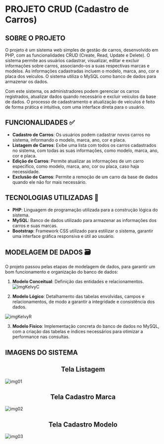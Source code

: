 # PROJETO CRUD (Cadastro de Carros)

## SOBRE O PROJETO
O projeto é um sistema web simples de gestão de carros, desenvolvido em PHP, com as funcionalidades CRUD (Create, Read, Update e Delete). O sistema permite aos usuários cadastrar, visualizar, editar e excluir informações sobre carros, associando-os a suas respectivas marcas e modelos. As informações cadastradas incluem o modelo, marca, ano, cor e placa dos veículos. O sistema utiliza o MySQL como banco de dados para armazenar os dados.

Com este sistema, os administradores podem gerenciar os carros registrados, atualizar dados quando necessário e excluir veículos da base de dados. O processo de cadastramento e atualização de veículos é feito de forma prática e intuitiva, com uma interface direta para o usuário.

## FUNCIONALIDADES ✅
- **Cadastro de Carros**: Os usuários podem cadastrar novos carros no sistema, informando o modelo, marca, ano, cor e placa. 
- **Listagem de Carros**: Exibe uma lista com todos os carros cadastrados no sistema, com todas as suas informações, como modelo, marca, ano, cor e placa.
- **Edição de Carros**: Permite atualizar as informações de um carro específico, como modelo, marca, ano, cor ou placa, caso haja necessidade.
- **Exclusão de Carros**: Permite a remoção de um carro da base de dados quando ele não for mais necessário.
  
## TECNOLOGIAS UTILIZADAS 🔧
- **PHP**: Linguagem de programação utilizada para a construção lógica do sistema.
- **MySQL**: Banco de dados utilizado para armazenar as informações dos carros e suas marcas.
- **Bootstrap**: Framework CSS utilizado para estilizar o sistema, garantir uma interface gráfica responsiva e útil ao usuário.
  
## MODELAGEM DE DADOS 🗃
O projeto passou pelas etapas de modelagem de dados, para garantir um bom funcionamento e organização do banco de dados:
1. **Modelo Conceitual**: Definição das entidades e relacionamentos.
![imgKelvyC](https://github.com/user-attachments/assets/1c3e09bc-a9bb-41e4-82b7-18313edc9fd8)

2. **Modelo Lógico**: Detalhamento das tabelas envolvidas, campos e relacionamentos, de modo a garantir a integridade e consistência dos dados.
   
![imgKelvyR](https://github.com/user-attachments/assets/791afacf-3d85-4d0c-80a7-4c9df572b3d1)

3. **Modelo Físico**: Implementação concreta do banco de dados no MySQL, com a criação das tabelas e índices necessários para otimizar a performance nas consultas.

## IMAGENS DO SISTEMA
<h2 align='center'>Tela Listagem</h2>

![img01](https://github.com/user-attachments/assets/ecfd2fcb-3f68-4206-bf0d-22d9c292a105)

<h2 align='center'>Tela Cadastro Marca</h2>

![img02](https://github.com/user-attachments/assets/a2603c49-d8b5-4704-a7e4-f55f6d706b72)

<h2 align='center'>Tela Cadastro Modelo</h2>

![img03](https://github.com/user-attachments/assets/7e2a6a61-1149-40c0-8cc5-d92b7c65ff6f)



